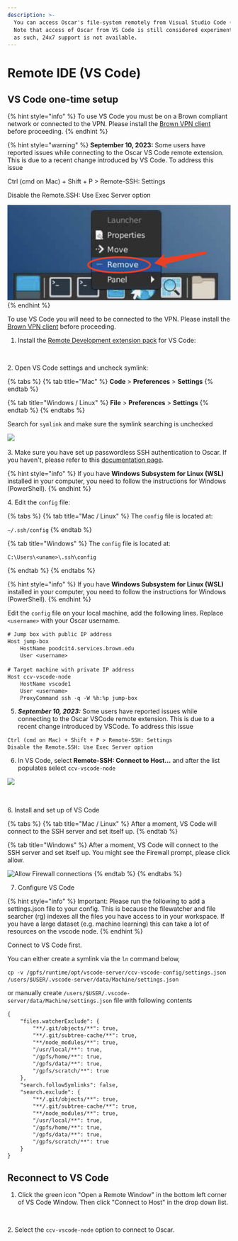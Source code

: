 ```yaml
---
description: >-
  You can access Oscar's file-system remotely from Visual Studio Code (VS Code).
  Note that access of Oscar from VS Code is still considered experimental, and
  as such, 24x7 support is not available.
---
```


# Remote IDE (VS Code)

## VS Code one-time setup

{% hint style="info" %}
To use VS Code you must be on a Brown compliant network or connected to the VPN. Please install the [Brown VPN client](https://vpn.brown.edu/) before proceeding.&#x20;
{% endhint %}

{% hint style="warning" %}
**September 10, 2023:** Some users have reported issues while connecting to the Oscar VS Code remote extension. This is due to a recent change introduced by VS Code. To address this issue

Ctrl (cmd on Mac) + Shift + P > Remote-SSH: Settings

Disable the Remote.SSH: Use Exec Server option

<img src="../../.gitbook/assets/image (1) (1).png" alt="" data-size="original">
{% endhint %}

To use VS Code you will need to be connected to the VPN. Please install the [Brown VPN client](https://vpn.brown.edu) before proceeding.

1. Install the [Remote Development extension pack](https://aka.ms/vscode-remote/download/extension) for VS Code:

<figure><img src="../../.gitbook/assets/vscode_install.png" alt=""><figcaption></figcaption></figure>

2\. Open VS Code settings and uncheck symlink:

{% tabs %}
{% tab title="Mac" %}
**Code** > **Preferences** > **Settings**
{% endtab %}

{% tab title="Windows / Linux" %}
**File** > **Preferences** > **Settings**
{% endtab %}
{% endtabs %}

Search for `symlink` and make sure the symlink searching is unchecked

![](../../.gitbook/assets/screen-shot-2021-07-27-at-9.52.23-am.png)

3\. Make sure you have set up passwordless SSH authentication to Oscar. If you haven't, please refer to this [documentation page](https://docs.ccv.brown.edu/oscar/connecting-to-oscar/ssh/ssh-key-login-passwordless-ssh).

{% hint style="info" %}
If you have **Windows Subsystem for Linux (WSL)** installed in your computer, you need to follow the instructions for Windows (PowerShell).
{% endhint %}

4\. Edit the `config` file:

{% tabs %}
{% tab title="Mac / Linux" %}
The `config` file is located at:

`~/.ssh/config`
{% endtab %}

{% tab title="Windows" %}
The `config` file is located at:

```
C:\Users\<uname>\.ssh\config
```
{% endtab %}
{% endtabs %}

{% hint style="info" %}
If you have **Windows Subsystem for Linux (WSL)** installed in your computer, you need to follow the instructions for Windows (PowerShell).&#x20;
{% endhint %}

Edit the `config` file on your local machine, add the following lines. Replace `<username>` with your Oscar username.&#x20;

```
# Jump box with public IP address
Host jump-box
    HostName poodcit4.services.brown.edu
    User <username>

# Target machine with private IP address
Host ccv-vscode-node
    HostName vscode1
    User <username>
    ProxyCommand ssh -q -W %h:%p jump-box
```

5. _**September 10, 2023:**_ Some users have reported issues while connecting to the Oscar VSCode remote extension. This is due to a recent change introduced by VSCode. To address this issue

```
Ctrl (cmd on Mac) + Shift + P > Remote-SSH: Settings
Disable the Remote.SSH: Use Exec Server option
```

6. In VS Code, select  **Remote-SSH: Connect to Host…** and after the list populates select `ccv-vscode-node`

![](../../.gitbook/assets/screen-shot-2021-09-08-at-10.24.42-am.png)

<figure><img src="../../.gitbook/assets/vscode_setup.png" alt=""><figcaption></figcaption></figure>

6\. Install and set up of VS Code

{% tabs %}
{% tab title="Mac / Linux" %}
After a moment, VS Code will connect to the SSH server and set itself up.
{% endtab %}

{% tab title="Windows" %}
After a moment, VS Code will connect to the SSH server and set itself up. You might see the Firewall prompt, please click allow.&#x20;

![Allow Firewall connections](../../.gitbook/assets/capture_5.png)
{% endtab %}
{% endtabs %}

7. Configure VS Code

{% hint style="info" %}
Important: Please run the following to add a settings.json file to your config. This is because the filewatcher and file searcher (rg) indexes all the files you have access to in your workspace. If you have a large dataset (e.g. machine learning) this can take a lot of resources on the vscode node.
{% endhint %}

Connect to VS Code first.

You can either create a symlink via the `ln` command below,

```
cp -v /gpfs/runtime/opt/vscode-server/ccv-vscode-config/settings.json /users/$USER/.vscode-server/data/Machine/settings.json
```

or manually create `/users/$USER/.vscode-server/data/Machine/settings.json` file with following contents

```
{
    "files.watcherExclude": {
        "**/.git/objects/**": true,
        "**/.git/subtree-cache/**": true,
        "**/node_modules/**": true,
        "/usr/local/**": true,
        "/gpfs/home/**": true,
        "/gpfs/data/**": true,
        "/gpfs/scratch/**": true
    },
    "search.followSymlinks": false,
    "search.exclude": {
        "**/.git/objects/**": true,
        "**/.git/subtree-cache/**": true,
        "**/node_modules/**": true,
        "/usr/local/**": true,
        "/gpfs/home/**": true,
        "/gpfs/data/**": true,
        "/gpfs/scratch/**": true
    }
}
```

## Reconnect to VS Code

1. Click the green icon "Open a Remote Window" in the bottom left corner of VS  Code Window. Then click "Connect to Host" in the drop down list.

<figure><img src="../../.gitbook/assets/image (2) (1).png" alt=""><figcaption></figcaption></figure>

2\. Select the `ccv-vscode-node` option to connect to Oscar.&#x20;

<figure><img src="../../.gitbook/assets/vscode_setup.png" alt=""><figcaption></figcaption></figure>
